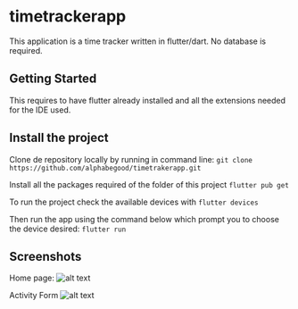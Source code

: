 # timetrackerapp

This application is a time tracker written in flutter/dart. No database is required.

## Getting Started

This requires to have flutter already installed and all the extensions needed for the IDE used.

## Install the project
Clone de repository locally by running in command line:
```git clone https://github.com/alphabegood/timetrakerapp.git```

Install all the packages required of the folder of this project
```flutter pub get```

To run the project check the available devices with
```flutter devices```

Then run the app using the command below which prompt you to choose the device desired:
```flutter run```

## Screenshots

Home page:
 ![alt text](https://github.com/alphabegood/timetrakerapp/screenshots/home-without-activities.jpg)

Activity Form 
![alt text](ttps://github.com/alphabegood/timetrakerapp/screenshots/form-activity-with-date.jpg) 

